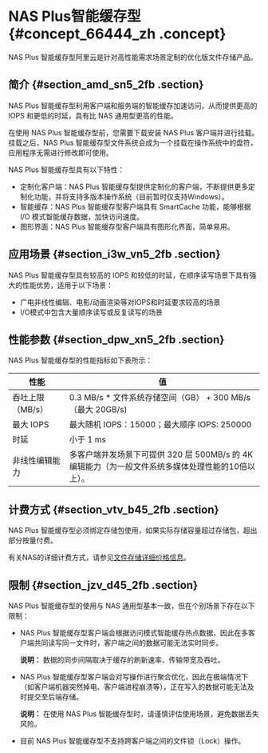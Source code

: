 # NAS Plus智能缓存型 {#concept_66444_zh .concept}

NAS Plus 智能缓存型阿里云是针对高性能需求场景定制的优化版文件存储产品。

## 简介 {#section_amd_sn5_2fb .section}

NAS Plus 智能缓存型利用客户端和服务端的智能缓存加速访问，从而提供更高的 IOPS 和更低的时延，具有比 NAS 通用型更高的性能。

在使用 NAS Plus 智能缓存型前，您需要下载安装 NAS Plus 客户端并进行挂载。挂载之后，NAS Plus 智能缓存型文件系统会成为一个挂载在操作系统中的盘符，应用程序无需进行修改即可使用。

NAS Plus 智能缓存型具有以下特性：

-   定制化客户端：NAS Plus 智能缓存型提供定制化的客户端，不断提供更多定制化功能，并将支持多版本操作系统（目前暂时仅支持Windows）。
-   智能缓存：NAS Plus 智能缓存型客户端具有 SmartCache 功能，能够根据 I/O 模式智能缓存数据，加快访问速度。
-   图形界面：NAS Plus 智能缓存型客户端具有图形化界面，简单易用。

## 应用场景 {#section_i3w_vn5_2fb .section}

NAS Plus 智能缓存型具有较高的 IOPS 和较低的时延，在顺序读写场景下具有强大的性能优势，适用于以下场景：

-   广电非线性编辑、电影/动画渲染等对IOPS和时延要求较高的场景
-   I/O模式中包含大量顺序读写或反复读写的场景

## 性能参数 {#section_dpw_xn5_2fb .section}

NAS Plus 智能缓存型的性能指标如下表所示：

|性能|值|
|--|--|
|吞吐上限（MB/s）|0.3 MB/s \* 文件系统存储空间（GB） + 300 MB/s（最大 20GB/s\)|
|最大 IOPS|最大随机 IOPS：15000；最大顺序 IOPS: 250000|
|时延|小于 1 ms|
|非线性编辑能力|多客户端并发场景下可提供 320 层 500MB/s 的 4K 编辑能力（为一般文件系统多媒体处理性能的10倍以上）。|

## 计费方式 {#section_vtv_b45_2fb .section}

NAS Plus 智能缓存型必须绑定存储包使用，如果实际存储容量超过存储包，超出部分按量付费。

有关NAS的详细计费方式，请参见[文件存储详细价格信息](https://www.alibabacloud.com/zh/product/nas/pricing)。

## 限制 {#section_jzv_d45_2fb .section}

NAS Plus 智能缓存型的使用与 NAS 通用型基本一致，但在个别场景下存在以下限制：

-   NAS Plus 智能缓存型客户端会根据访问模式智能缓存热点数据，因此在多客户端共同读写同一文件时，客户端之间的数据可能无法实时同步。

    **说明：** 数据的同步间隔取决于缓存的刷新速率、传输带宽及吞吐。

-   NAS Plus 智能缓存型客户端会对写操作进行聚合优化，因此在极端情况下（如客户端机器突然掉电、客户端进程崩溃等），正在写入的数据可能无法及时提交至后端存储。

    **说明：** 在使用 NAS Plus 智能缓存型时，请谨慎评估使用场景，避免数据丢失风险。

-   目前 NAS Plus 智能缓存型不支持跨客户端之间的文件锁（Lock）操作。

